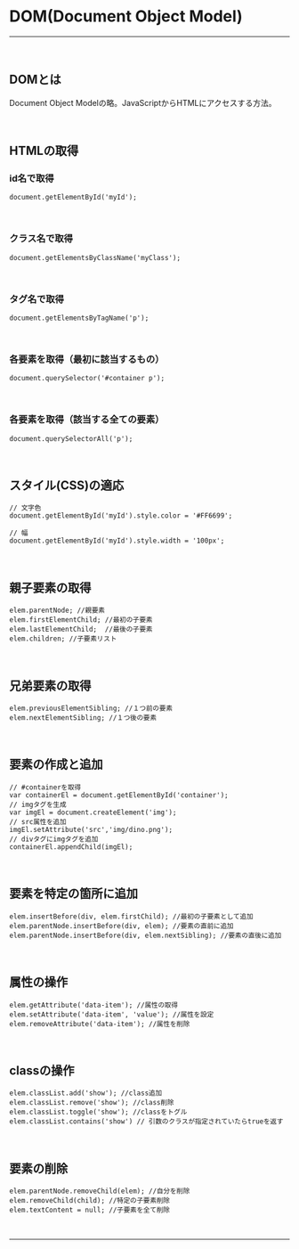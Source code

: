 
# DOM(Document Object Model)



----

&nbsp;
&nbsp;


## DOMとは

Document Object Modelの略。JavaScriptからHTMLにアクセスする方法。

&nbsp;
&nbsp;

## HTMLの取得

### id名で取得

```
document.getElementById('myId');
```
&nbsp;


### クラス名で取得

```
document.getElementsByClassName('myClass');
```
&nbsp;

### タグ名で取得

```
document.getElementsByTagName('p');
```
&nbsp;



### 各要素を取得（最初に該当するもの）

```
document.querySelector('#container p');
```
&nbsp;

### 各要素を取得（該当する全ての要素）

```
document.querySelectorAll('p');
```
&nbsp;
&nbsp;

## スタイル(CSS)の適応
```
// 文字色
document.getElementById('myId').style.color = '#FF6699';

// 幅
document.getElementById('myId').style.width = '100px';
```

&nbsp;
&nbsp;

## 親子要素の取得

```
elem.parentNode; //親要素
elem.firstElementChild; //最初の子要素
elem.lastElementChild;  //最後の子要素
elem.children; //子要素リスト

```

&nbsp;
&nbsp;


## 兄弟要素の取得

```
elem.previousElementSibling; //１つ前の要素
elem.nextElementSibling; //１つ後の要素
```


&nbsp;
&nbsp;


## 要素の作成と追加

```
// #containerを取得
var containerEl = document.getElementById('container');
// imgタグを生成
var imgEl = document.createElement('img');
// src属性を追加
imgEl.setAttribute('src','img/dino.png');
// divタグにimgタグを追加
containerEl.appendChild(imgEl);
```

&nbsp;
&nbsp;

## 要素を特定の箇所に追加

```
elem.insertBefore(div, elem.firstChild); //最初の子要素として追加
elem.parentNode.insertBefore(div, elem); //要素の直前に追加
elem.parentNode.insertBefore(div, elem.nextSibling); //要素の直後に追加
```

&nbsp;
&nbsp;

## 属性の操作

```
elem.getAttribute('data-item'); //属性の取得
elem.setAttribute('data-item', 'value'); //属性を設定
elem.removeAttribute('data-item'); //属性を削除

```
&nbsp;
&nbsp;

## classの操作

```
elem.classList.add('show'); //class追加
elem.classList.remove('show'); //class削除
elem.classList.toggle('show'); //classをトグル
elem.classList.contains('show') // 引数のクラスが指定されていたらtrueを返す
```

&nbsp;
&nbsp;

## 要素の削除

```
elem.parentNode.removeChild(elem); //自分を削除
elem.removeChild(child); //特定の子要素削除
elem.textContent = null; //子要素を全て削除
```


&nbsp;
&nbsp;


---
